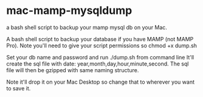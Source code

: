 # mac-mamp-mysqldump
a bash shell script to backup your mamp mysql db on your Mac.


A bash shell script to backup your database if you have MAMP (not MAMP Pro).
Note you'll need to give your script permissions so chmod +x dump.sh

Set your db name and password and run ./dump.sh from command line
It'll create the sql file with date: year,month,day,hour,minute,second.
The sql file will then be gzipped with same naming structure.

Note it'll drop it on your Mac Desktop so change that to wherever you want to save it.

